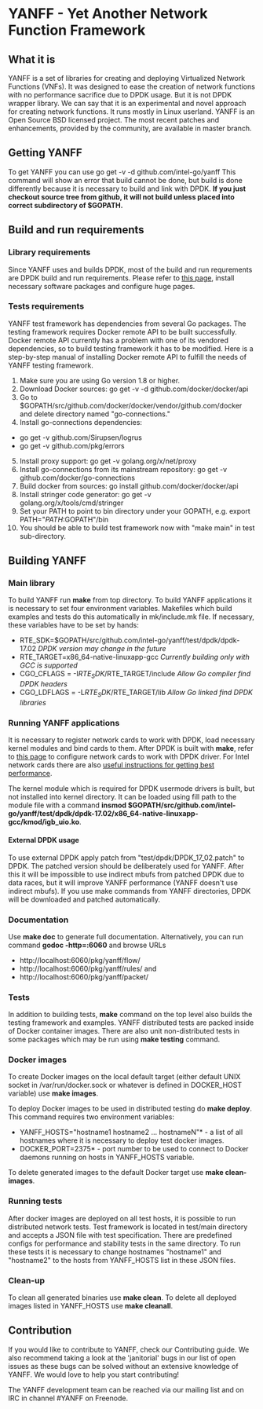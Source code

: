 # YANFF - Yet Another Network Function Framework 

## What it is
YANFF is a set of libraries for creating and deploying Virtualized Network Functions (VNFs). It was designed to ease the creation of network functions with no performance sacrifice due to DPDK usage. But it is not DPDK wrapper library. We can say that it is an experimental and novel approach for creating network functions. It runs mostly in Linux userland. 
YANFF is an Open Source BSD licensed project. The most recent patches and enhancements, provided by the community, are available in master branch.

## Getting YANFF
To get YANFF you can use go get -v -d github.com/intel-go/yanff
This command will show an error that build cannot be done, but build is done differently because it is necessary to build and link with DPDK. **If you just checkout source tree from github, it will not build unless placed into correct subdirectory of $GOPATH.**

## Build and run requirements
### Library requirements
Since YANFF uses and builds DPDK, most of the build and run requrements are DPDK build and run requirements. Please refer to [this page](http://dpdk.org/doc/guides/linux_gsg/sys_reqs.html "DPDK requirements"), install necessary software packages and configure huge pages.

### Tests requirements
YANFF test framework has dependencies from several Go packages. The testing framework requires Docker remote API to be built successfully. Docker remote API currently has a problem with one of its vendored dependencies, so to build testing framework it has to be modified. Here is a step-by-step manual of installing Docker remote API to fulfill the needs of YANFF testing framework.

1. Make sure you are using Go version 1.8 or higher.
2. Download Docker sources: go get -v -d github.com/docker/docker/api
3. Go to $GOPATH/src/github.com/docker/docker/vendor/github.com/docker and delete directory named "go-connections."
4. Install go-connections dependencies:
  * go get -v github.com/Sirupsen/logrus
  * go get -v github.com/pkg/errors
5. Install proxy support: go get -v golang.org/x/net/proxy
6. Install go-connections from its mainstream repository: go get -v github.com/docker/go-connections
7. Build docker from sources: go install github.com/docker/docker/api
8. Install stringer code generator: go get -v golang.org/x/tools/cmd/stringer
9. Set your PATH to point to bin directory under your GOPATH, e.g. export PATH="$PATH:$GOPATH"/bin
10. You should be able to build test framework now with "make main" in test sub-directory.

## Building YANFF
### Main library
To build YANFF run **make** from top directory. To build YANFF applications it is necessary to set four environment variables. Makefiles which build examples and tests do this automatically in mk/include.mk file. If necessary, these variables have to be set by hands:
* RTE_SDK=$GOPATH/src/github.com/intel-go/yanff/test/dpdk/dpdk-17.02
_DPDK version may change in the future_
* RTE_TARGET=x86_64-native-linuxapp-gcc
_Currently building only with GCC is supported_
* CGO_CFLAGS = -I$RTE_SDK/$RTE_TARGET/include
_Allow Go compiler find DPDK headers_
* CGO_LDFLAGS = -L$RTE_SDK/$RTE_TARGET/lib
_Allow Go linked find DPDK libraries_

### Running YANFF applications
It is necessary to register network cards to work with DPDK, load necessary kernel modules and bind cards to them. After DPDK is built with **make**, refer to [this page](http://dpdk.org/doc/guides/linux_gsg/build_dpdk.html "Binding network cards to DPDK driver") to configure network cards to work with DPDK driver. For Intel network cards there are also [useful instructions for getting best performance](http://dpdk.org/doc/guides/linux_gsg/nic_perf_intel_platform.html "Intel NICs performance advices").

The kernel module which is required for DPDK usermode drivers is built, but not installed into kernel directory. It can be loaded using fill path to the module file with a command **insmod $GOPATH/src/github.com/intel-go/yanff/test/dpdk/dpdk-17.02/x86_64-native-linuxapp-gcc/kmod/igb_uio.ko**.

#### External DPDK usage

To use external DPDK apply patch from "test/dpdk/DPDK_17_02.patch" to DPDK. The patched version should be deliberately used for YANFF. After this it will be impossible to use indirect mbufs from patched DPDK due to data races,  but it will improve YANFF performance (YANFF doesn't use indirect mbufs). If you use make commands from YANFF directories, DPDK will be downloaded and patched automatically.

### Documentation 
Use **make doc** to generate full documentation. Alternatively, you can run command **godoc -http=:6060** and browse URLs
* http://localhost:6060/pkg/yanff/flow/
* http://localhost:6060/pkg/yanff/rules/ and
* http://localhost:6060/pkg/yanff/packet/

### Tests
In addition to building tests, **make** command on the top level also builds the testing framework and examples. YANFF distributed tests are packed inside of Docker container images. There are also unit non-distributed tests in some packages which may be run using **make testing** command.

### Docker images
To create Docker images on the local default target (either default UNIX socket in /var/run/docker.sock or whatever is defined in DOCKER_HOST variable) use **make images**.

To deploy Docker images to be used in distributed testing do **make deploy**. This command requires two environment variables:
* YANFF_HOSTS="hostname1 hostname2 ... hostnameN"* - a list of all hostnames where it is necessary to deploy test docker images.
* DOCKER_PORT=2375* - port number to be used to connect to Docker daemons running on hosts in YANFF_HOSTS variable.

To delete generated images to the default Docker target use **make clean-images**.

### Running tests
After docker images are deployed on all test hosts, it is possible to run distributed network tests. Test framework is located in test/main directory and accepts a JSON file with test specification. There are predefined configs for performance and stability tests in the same directory. To run these tests it is necessary to change hostnames "hostname1" and "hostname2" to the hosts from YANFF_HOSTS list in these JSON files.

### Clean-up
To clean all generated binaries use **make clean**.
To delete all deployed images listed in YANFF_HOSTS use **make cleanall**.

## Contribution
If you would like to contribute to YANFF, check our Contributing guide. We also recommend taking a look at the 'janitorial' bugs in our list of open issues as these bugs can be solved without an extensive knowledge of YANFF. We would love to help you start contributing!

The YANFF development team can be reached via our mailing list and on IRC in channel #YANFF on Freenode.
